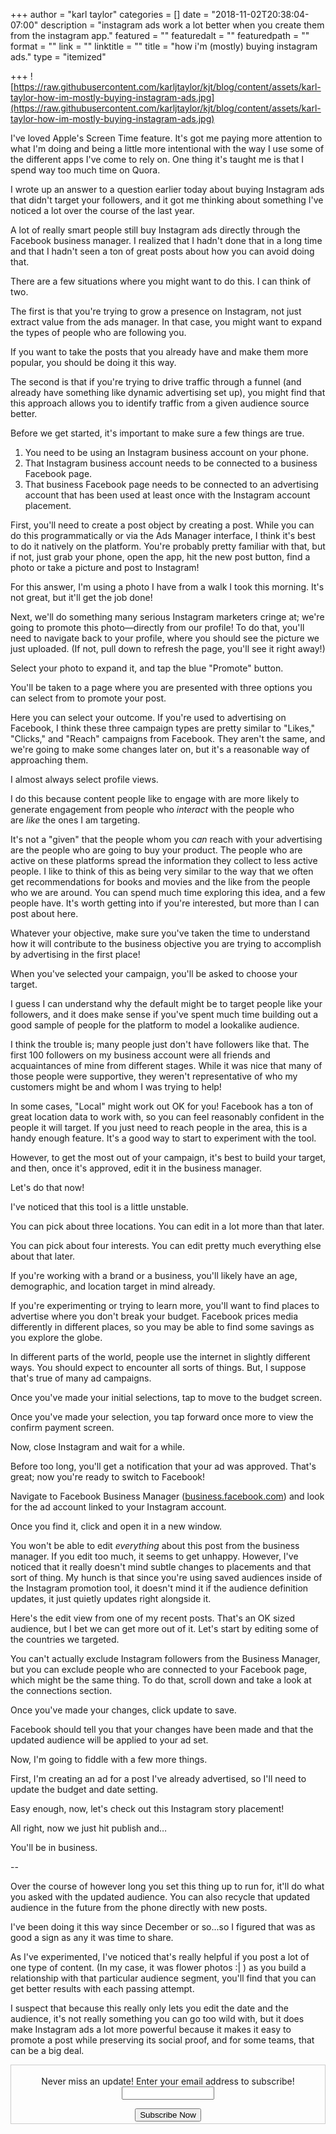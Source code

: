 +++
author = "karl taylor"
categories = []
date = "2018-11-02T20:38:04-07:00"
description = "instagram ads work a lot better when you create them from the instagram app."
featured = ""
featuredalt = ""
featuredpath = ""
format = ""
link = ""
linktitle = ""
title = "how i'm (mostly) buying instagram ads."
type = "itemized"

+++
![https://raw.githubusercontent.com/karljtaylor/kjt/blog/content/assets/karl-taylor-how-im-mostly-buying-instagram-ads.jpg](https://raw.githubusercontent.com/karljtaylor/kjt/blog/content/assets/karl-taylor-how-im-mostly-buying-instagram-ads.jpg)

I've loved Apple's Screen Time feature. It's got me paying more attention to what I'm doing and being a little more intentional with the way I use some of the different apps I've come to rely on. One thing it's taught me is that I spend way too much time on Quora.

I wrote up an answer to a question earlier today about buying Instagram ads that didn't target your followers, and it got me thinking about something I've noticed a lot over the course of the last year.

A lot of really smart people still buy Instagram ads directly through the Facebook business manager. I realized that I hadn't done that in a long time and that I hadn't seen a ton of great posts about how you can avoid doing that.

There are a few situations where you might want to do this. I can think of two.

The first is that you're trying to grow a presence on Instagram, not just extract value from the ads manager. In that case, you might want to expand the types of people who are following you.

If you want to take the posts that you already have and make them more popular, you should be doing it this way.

The second is that if you're trying to drive traffic through a funnel (and already have something like dynamic advertising set up), you might find that this approach allows you to identify traffic from a given audience source better.

Before we get started, it's important to make sure a few things are true.

1. You need to be using an Instagram business account on your phone.
2. That Instagram business account needs to be connected to a business Facebook page.
3. That business Facebook page needs to be connected to an advertising account that has been used at least once with the Instagram account placement.

First, you'll need to create a post object by creating a post. While you can do this programmatically or via the Ads Manager interface, I think it's best to do it natively on the platform. You're probably pretty familiar with that, but if not, just grab your phone, open the app, hit the new post button, find a photo or take a picture and post to Instagram!

For this answer, I'm using a photo I have from a walk I took this morning. It's not great, but it'll get the job done!

Next, we'll do something many serious Instagram marketers cringe at; we're going to promote this photo—directly from our profile! To do that, you'll need to navigate back to your profile, where you should see the picture we just uploaded. (If not, pull down to refresh the page, you'll see it right away!)

Select your photo to expand it, and tap the blue "Promote" button.

You'll be taken to a page where you are presented with three options you can select from to promote your post.

Here you can select your outcome. If you're used to advertising on Facebook, I think these three campaign types are pretty similar to "Likes," "Clicks," and "Reach" campaigns from Facebook. They aren't the same, and we're going to make some changes later on, but it's a reasonable way of approaching them.

I almost always select profile views.

I do this because content people like to engage with are more likely to generate engagement from people who _interact_ with the people who are _like_ the ones I am targeting.

It's not a "given" that the people whom you _can_ reach with your advertising are the people who are going to buy your product. The people who are active on these platforms spread the information they collect to less active people. I like to think of this as being very similar to the way that we often get recommendations for books and movies and the like from the people who we are around. You can spend much time exploring this idea, and a few people have. It's worth getting into if you're interested, but more than I can post about here.

Whatever your objective, make sure you've taken the time to understand how it will contribute to the business objective you are trying to accomplish by advertising in the first place!

When you've selected your campaign, you'll be asked to choose your target.

I guess I can understand why the default might be to target people like your followers, and it does make sense if you've spent much time building out a good sample of people for the platform to model a lookalike audience.

I think the trouble is; many people just don't have followers like that. The first 100 followers on my business account were all friends and acquaintances of mine from different stages. While it was nice that many of those people were supportive, they weren't representative of who my customers might be and whom I was trying to help!

In some cases, "Local" might work out OK for you! Facebook has a ton of great location data to work with, so you can feel reasonably confident in the people it will target. If you just need to reach people in the area, this is a handy enough feature. It's a good way to start to experiment with the tool.

However, to get the most out of your campaign, it's best to build your target, and then, once it's approved, edit it in the business manager.

Let's do that now!

I've noticed that this tool is a little unstable.

You can pick about three locations. You can edit in a lot more than that later.

You can pick about four interests. You can edit pretty much everything else about that later.

If you're working with a brand or a business, you'll likely have an age, demographic, and location target in mind already.

If you're experimenting or trying to learn more, you'll want to find places to advertise where you don't break your budget. Facebook prices media differently in different places, so you may be able to find some savings as you explore the globe.

In different parts of the world, people use the internet in slightly different ways. You should expect to encounter all sorts of things. But, I suppose that's true of many ad campaigns.

Once you've made your initial selections, tap to move to the budget screen.

Once you've made your selection, you tap forward once more to view the confirm payment screen.

Now, close Instagram and wait for a while.

Before too long, you'll get a notification that your ad was approved. That's great; now you're ready to switch to Facebook!

Navigate to Facebook Business Manager ([business.facebook.com](http://business.facebook.com/)) and look for the ad account linked to your Instagram account.

Once you find it, click and open it in a new window.

You won't be able to edit _everything_ about this post from the business manager. If you edit too much, it seems to get unhappy. However, I've noticed that it really doesn't mind subtle changes to placements and that sort of thing. My hunch is that since you're using saved audiences inside of the Instagram promotion tool, it doesn't mind it if the audience definition updates, it just quietly updates right alongside it.

Here's the edit view from one of my recent posts. That's an OK sized audience, but I bet we can get more out of it. Let's start by editing some of the countries we targeted.

You can't actually exclude Instagram followers from the Business Manager, but you can exclude people who are connected to your Facebook page, which might be the same thing. To do that, scroll down and take a look at the connections section.

Once you've made your changes, click update to save.

Facebook should tell you that your changes have been made and that the updated audience will be applied to your ad set.

Now, I'm going to fiddle with a few more things.

First, I'm creating an ad for a post I've already advertised, so I'll need to update the budget and date setting.

Easy enough, now, let's check out this Instagram story placement!

All right, now we just hit publish and…

You'll be in business.

\--

Over the course of however long you set this thing up to run for, it'll do what you asked with the updated audience. You can also recycle that updated audience in the future from the phone directly with new posts.

I've been doing it this way since December or so...so I figured that was as good a sign as any it was time to share.

As I've experimented, I've noticed that's really helpful if you post a lot of one type of content. (In my case, it was flower photos :| ) as you build a relationship with that particular audience segment, you'll find that you can get better results with each passing attempt.

I suspect that because this really only lets you edit the date and the audience, it's not really something you can go too wild with, but it does make Instagram ads a lot more powerful because it makes it easy to promote a post while preserving its social proof, and for some teams, that can be a big deal.

<form style="border:1px solid #ccc;padding:3px;text-align: center;" action="https://tinyletter.com/karljtaylor" method="post" target="popupwindow" onsubmit="window.open('https://tinyletter.com/karljtaylor', 'popupwindow', 'scrollbars=yes,width=800,height=600');return true" _lpchecked="1"> <p style=" display: flex; align-items: center; flex-direction: column; "><label for="tlemail">Never miss an update! Enter your email address to subscribe!</label> <input type="text" name="email" id="tlemail" style=" width: 140px; "></p> <input type="hidden" value="1" name="embed"><input type="submit" value="Subscribe Now"> </form>
